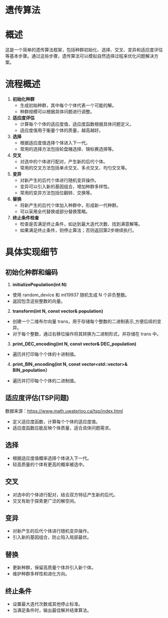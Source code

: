 # 遗传算法

# 概述
这是一个简单的遗传算法框架，包括种群初始化、选择、交叉、变异和适应度评估等基本步骤。通过这些步骤，遗传算法可以模拟自然选择过程来优化问题解决方案。

# 流程概述

1. **初始化种群**
   - 生成初始种群，其中每个个体代表一个可能的解。
   - 种群规模可以根据具体问题进行调整。
2. **适应度评估**
   - 计算每个个体的适应度值，适应度函数根据具体问题定义。
   - 适应度值用于衡量个体的质量，越高越好。
3. **选择**
   - 根据适应度值选择个体进入下一代。
   - 常用的选择方法包括轮盘赌选择、锦标赛选择等。
4. **交叉**
   - 对选中的个体进行配对，产生新的后代个体。
   - 常用的交叉方法包括单点交叉、多点交叉、均匀交叉等。
5. **变异**
   - 对新产生的后代个体进行随机变异操作。
   - 变异可以引入新的基因组合，增加种群多样性。
   - 常用的变异方法包括位翻转、交换等。
6. **替换**
   - 将新产生的后代个体加入种群中，形成新一代种群。
   - 可以采用全代替换或部分替换策略。
7. **终止条件检查**
   - 检查是否满足终止条件，如达到最大迭代次数、找到满意解等。
   - 如果满足终止条件，则停止算法；否则返回第2步继续执行。

# 具体实现细节

## 初始化种群和编码

1. **initializePopulation(int N)**

- 使用 random_device 和 mt19937 随机生成 N 个非负整数。
- 返回包含这些整数的向量。

2. **transform(int N, const vector<int>& population)**

- 创建一个二维布尔向量 trans，用于存储每个整数的二进制表示,方便后续的变异。
- 对于每个整数，通过右移位操作将其转换为二进制形式，并存储在 trans 中。

3. **print_DEC_encoding(int N, const vector<int>& DEC_population)**

- 遍历并打印每个个体的十进制值。

4. **print_BIN_encoding(int N,  const vector<std::vector<bool>>& BIN_population）**

- 遍历并打印每个个体的二进制值。

## 适应度评估(TSP问题)

数据来源：https://www.math.uwaterloo.ca/tsp/index.html

- 定义适应度函数，计算每个个体的适应度值。
- 适应度函数应能反映个体质量，适合具体问题需求。

## 选择
- 根据适应度值概率选择个体进入下一代。
- 较高质量的个体有更高的概率被选中。

## 交叉
- 对选中的个体进行配对，结合双方特征产生新的后代。
- 交叉有助于探索更广泛的解空间。

## 变异
- 对新产生的后代个体进行随机变异操作。
- 引入新的基因组合，防止陷入局部最优。

## 替换
- 更新种群，保留高质量个体并引入新个体。
- 维护种群多样性和进化方向。

## 终止条件
- 设置最大迭代次数或其他停止标准。
- 当满足条件时，输出最佳解并结束算法。
